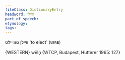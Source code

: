 ```yaml
---
fileClass: DictionaryEntry
headword: וויילן
part_of_speech: 
etymology: 
tags: 
---
```

וויילן
געוויילט
'to elect' (ᴠᴇʀʙ)

{WESTERN}
wēln̥ {WTCP, Budapest, Hutterer 1965: 127}
